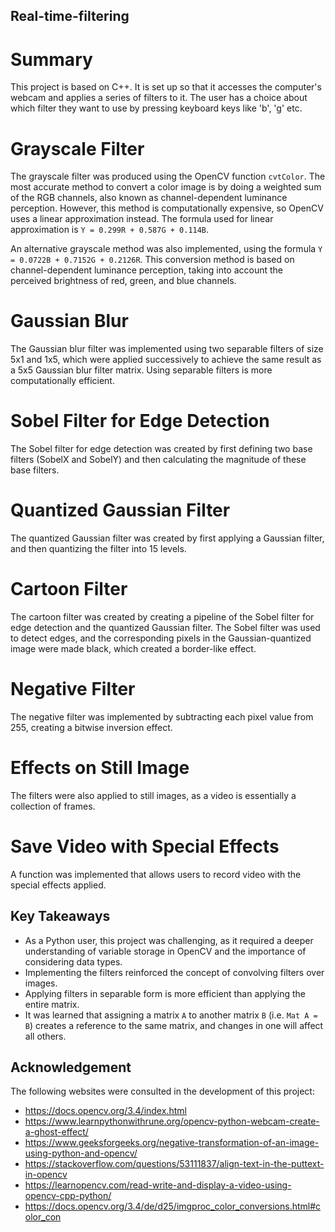 ## Real-time-filtering

# Summary

This project is based on C++. It is set up so that it accesses the computer's webcam and applies a series of filters to it. The user has a choice about which filter they want to use by pressing keyboard keys like 'b', 'g' etc. 

# Grayscale Filter
The grayscale filter was produced using the OpenCV function `cvtColor`. The most accurate method to convert a color image is by doing a weighted sum of the RGB channels, also known as channel-dependent luminance perception. However, this method is computationally expensive, so OpenCV uses a linear approximation instead. The formula used for linear approximation is `Y = 0.299R + 0.587G + 0.114B`.

An alternative grayscale method was also implemented, using the formula `Y = 0.0722B + 0.7152G + 0.2126R`. This conversion method is based on channel-dependent luminance perception, taking into account the perceived brightness of red, green, and blue channels.

# Gaussian Blur
The Gaussian blur filter was implemented using two separable filters of size 5x1 and 1x5, which were applied successively to achieve the same result as a 5x5 Gaussian blur filter matrix. Using separable filters is more computationally efficient.

# Sobel Filter for Edge Detection
The Sobel filter for edge detection was created by first defining two base filters (SobelX and SobelY) and then calculating the magnitude of these base filters.

# Quantized Gaussian Filter
The quantized Gaussian filter was created by first applying a Gaussian filter, and then quantizing the filter into 15 levels.

# Cartoon Filter
The cartoon filter was created by creating a pipeline of the Sobel filter for edge detection and the quantized Gaussian filter. The Sobel filter was used to detect edges, and the corresponding pixels in the Gaussian-quantized image were made black, which created a border-like effect.

# Negative Filter
The negative filter was implemented by subtracting each pixel value from 255, creating a bitwise inversion effect.

# Effects on Still Image
The filters were also applied to still images, as a video is essentially a collection of frames.

# Save Video with Special Effects
A function was implemented that allows users to record video with the special effects applied.

## Key Takeaways
- As a Python user, this project was challenging, as it required a deeper understanding of variable storage in OpenCV and the importance of considering data types.
- Implementing the filters reinforced the concept of convolving filters over images.
- Applying filters in separable form is more efficient than applying the entire matrix.
- It was learned that assigning a matrix `A` to another matrix `B` (i.e. `Mat A = B`) creates a reference to the same matrix, and changes in one will affect all others.

## Acknowledgement
The following websites were consulted in the development of this project:
- https://docs.opencv.org/3.4/index.html
- https://www.learnpythonwithrune.org/opencv-python-webcam-create-a-ghost-effect/
- https://www.geeksforgeeks.org/negative-transformation-of-an-image-using-python-and-opencv/
- https://stackoverflow.com/questions/53111837/align-text-in-the-puttext-in-opencv
- https://learnopencv.com/read-write-and-display-a-video-using-opencv-cpp-python/
- https://docs.opencv.org/3.4/de/d25/imgproc_color_conversions.html#color_con

